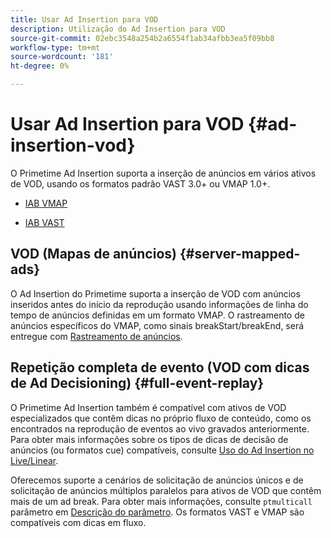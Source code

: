 ```yaml
---
title: Usar Ad Insertion para VOD
description: Utilização do Ad Insertion para VOD
source-git-commit: 02ebc3548a254b2a6554f1ab34afbb3ea5f09bb8
workflow-type: tm+mt
source-wordcount: '181'
ht-degree: 0%

---
```


# Usar Ad Insertion para VOD {#ad-insertion-vod}

O Primetime Ad Insertion suporta a inserção de anúncios em vários ativos de VOD, usando os formatos padrão VAST 3.0+ ou VMAP 1.0+.

* [IAB VMAP](https://www.iab.com/wp-content/uploads/2015/06/VMAPv1_0.pdf)

* [IAB VAST](https://www.iab.com/wp-content/uploads/2015/06/VASTv3_0.pdf)

## VOD (Mapas de anúncios) {#server-mapped-ads}

O Ad Insertion do Primetime suporta a inserção de VOD com anúncios inseridos antes do início da reprodução usando informações de linha do tempo de anúncios definidas em um formato VMAP.  O rastreamento de anúncios específicos do VMAP, como sinais breakStart/breakEnd, será entregue com [Rastreamento de anúncios](set-up-ad-tracking.md).

## Repetição completa de evento (VOD com dicas de Ad Decisioning) {#full-event-replay}

O Primetime Ad Insertion também é compatível com ativos de VOD especializados que contêm dicas no próprio fluxo de conteúdo, como os encontrados na reprodução de eventos ao vivo gravados anteriormente. Para obter mais informações sobre os tipos de dicas de decisão de anúncios (ou formatos cue) compatíveis, consulte [Uso do Ad Insertion no Live/Linear](ad-insertion-live-linear-stream.md).

Oferecemos suporte a cenários de solicitação de anúncios únicos e de solicitação de anúncios múltiplos paralelos para ativos de VOD que contêm mais de um ad break. Para obter mais informações, consulte `ptmulticall` parâmetro em [Descrição do parâmetro](/help/primetime-ad-insertion/technical-reference/bootstrap-api.md). Os formatos VAST e VMAP são compatíveis com dicas em fluxo.
